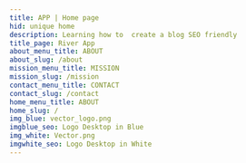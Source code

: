```yaml
---
title: APP | Home page
hid: unique home
description: Learning how to  create a blog SEO friendly
title_page: River App
about_menu_title: ABOUT
about_slug: /about
mission_menu_title: MISSION
mission_slug: /mission
contact_menu_title: CONTACT
contact_slug: /contact
home_menu_title: ABOUT
home_slug: / 
img_blue: vector_logo.png
imgblue_seo: Logo Desktop in Blue
img_white: Vector.png
imgwhite_seo: Logo Desktop in White
---
```

